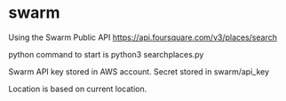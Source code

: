 # swarm
Using the Swarm Public API https://api.foursquare.com/v3/places/search

python command to start is
python3 searchplaces.py

Swarm API key stored in AWS account. Secret stored in
swarm/api_key

Location is based on current location.

